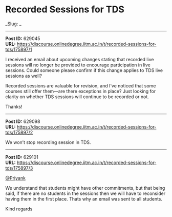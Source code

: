 # Recorded Sessions for TDS
_Slug: _

---
**Post ID:** 629045  
**URL:** https://discourse.onlinedegree.iitm.ac.in/t/recorded-sessions-for-tds/175897/1  

I received an email about upcoming changes stating that recorded live sessions will no longer be provided to encourage participation in live sessions. Could someone please confirm if this change applies to TDS live sessions as well?


Recorded sessions are valuable for revision, and I’ve noticed that some courses still offer them—are there exceptions in place? Just looking for clarity on whether TDS sessions will continue to be recorded or not.


Thanks!

---
**Post ID:** 629098  
**URL:** https://discourse.onlinedegree.iitm.ac.in/t/recorded-sessions-for-tds/175897/2  

We won’t stop recording session in TDS.

---
**Post ID:** 629101  
**URL:** https://discourse.onlinedegree.iitm.ac.in/t/recorded-sessions-for-tds/175897/3  

[@Priyank](/u/priyank)


We understand that students might have other commitments, but that being said, if there are no students in the sessions then we will have to reconsider having them in the first place. Thats why an email was sent to all students.


Kind regards

